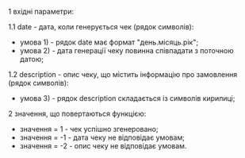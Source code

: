 1 вхідні параметри:

1.1 date - дата, коли генерується чек (рядок символів):
- умова 1) - рядок date має формат "день.місяць.рік";
- умова 2) - дата генерації чеку повинна співпадати з поточною датою;

1.2 description - опис чеку, що містить інформацію про замовлення (рядок символів):
- умова 3) - рядок description складається із символів кирилиці;

2 значення, що повертаються функцією:
- значення = 1 - чек успішно згенеровано;
- значення = -1 - дата чеку не відповідає умовам;
- значення = -2 - опис чеку не відповідає умовам.
